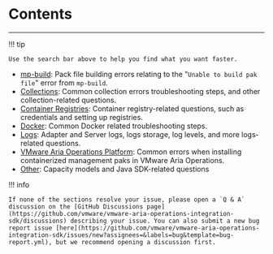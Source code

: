 # Contents
---
!!! tip

    Use the search bar above to help you find what you want faster.


- [mp-build](build.md): Pack file building errors relating to the "`Unable to build pak file`" error from `mp-build`.
- [Collections](collections.md): Common collection errors troubleshooting steps, and other collection-related questions.
- [Container Registries](container_registries.md): Container registry-related questions, such as credentials and setting up registries.
- [Docker](docker.md): Common Docker related troubleshooting steps.
- [Logs](logs.md): Adapter and Server logs, logs storage, log levels, and more logs-related questions.
- [VMware Aria Operations Platform](vmware_aria_operations_platform.md): Common errors when installing containerized management paks in VMware Aria Operations.
- [Other](other.md): Capacity models and Java SDK-related questions

!!! info

    If none of the sections resolve your issue, please open a `Q & A` discussion on the [GitHub Discussions page](https://github.com/vmware/vmware-aria-operations-integration-sdk/discussions) describing your issue. You can also submit a new bug report issue [here](https://github.com/vmware/vmware-aria-operations-integration-sdk/issues/new?assignees=&labels=bug&template=bug-report.yml), but we recommend opening a discussion first.

